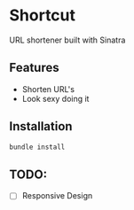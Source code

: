 # Shortcut
URL shortener built with Sinatra

## Features
* Shorten URL's
* Look sexy doing it

## Installation

```ruby
bundle install
```


## TODO:
* [ ] Responsive Design
